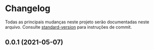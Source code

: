 # Changelog

Todas as principais mudanças ​​neste projeto serão documentadas neste arquivo. Consulte [standard-version](https://github.com/conventional-changelog/standard-version) para instruções de commit.

## 0.0.1 (2021-05-07)